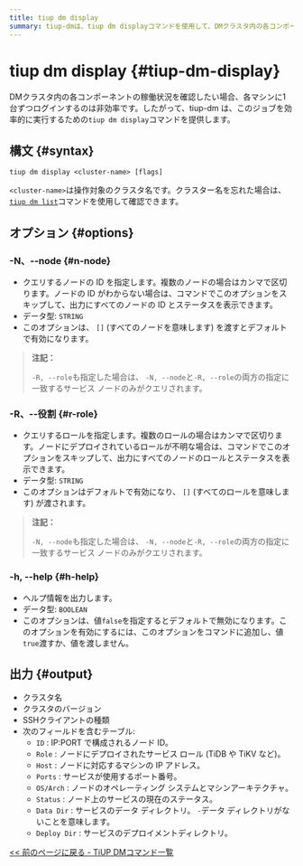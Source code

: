 ```yaml
---
title: tiup dm display
summary: tiup-dmは、tiup dm displayコマンドを使用して、DMクラスタ内の各コンポーネントの稼働状況を効率的に確認できます。tiup dm display <cluster-name> [flags]コマンドを使用し、クラスタ名を指定して、ノードのIDやロール、ノードのステータスなどを表示できます。オプションとして、ノードやロールを指定することも可能です。出力には、クラスタ名、バージョン、SSHクライアントの種類、ノードID、ロール、ホスト、ポート番号、OS/Arch、ステータス、データディレクトリ、デプロイメントディレクトリが含まれます。
---
```


# tiup dm display {#tiup-dm-display}

DMクラスタ内の各コンポーネントの稼働状況を確認したい場合、各マシンに1台ずつログインするのは非効率です。したがって、tiup-dm は、このジョブを効率的に実行するための`tiup dm display`コマンドを提供します。

## 構文 {#syntax}

```shell
tiup dm display <cluster-name> [flags]
```

`<cluster-name>`は操作対象のクラスタ名です。クラスター名を忘れた場合は、 [`tiup dm list`](/tiup/tiup-component-dm-list.md)コマンドを使用して確認できます。

## オプション {#options}

### -N、--node {#n-node}

-   クエリするノードの ID を指定します。複数のノードの場合はカンマで区切ります。ノードの ID がわからない場合は、コマンドでこのオプションをスキップして、出力にすべてのノードの ID とステータスを表示できます。
-   データ型: `STRING`
-   このオプションは、 `[]` (すべてのノードを意味します) を渡すとデフォルトで有効になります。

> **注記：**
>
> `-R, --role`も指定した場合は、 `-N, --node`と`-R, --role`の両方の指定に一致するサービス ノードのみがクエリされます。

### -R、--役割 {#r-role}

-   クエリするロールを指定します。複数のロールの場合はカンマで区切ります。ノードにデプロイされているロールが不明な場合は、コマンドでこのオプションをスキップして、出力にすべてのノードのロールとステータスを表示できます。
-   データ型: `STRING`
-   このオプションはデフォルトで有効になり、 `[]` (すべてのロールを意味します) が渡されます。

> **注記：**
>
> `-N, --node`も指定した場合は、 `-N, --node`と`-R, --role`の両方の指定に一致するサービス ノードのみがクエリされます。

### -h, --help {#h-help}

-   ヘルプ情報を出力します。
-   データ型: `BOOLEAN`
-   このオプションは、値`false`を指定するとデフォルトで無効になります。このオプションを有効にするには、このオプションをコマンドに追加し、値`true`渡すか、値を渡しません。

## 出力 {#output}

-   クラスタ名
-   クラスタのバージョン
-   SSHクライアントの種類
-   次のフィールドを含むテーブル:
    -   `ID` : IP:PORT で構成されるノード ID。
    -   `Role` : ノードにデプロイされたサービス ロール (TiDB や TiKV など)。
    -   `Host` : ノードに対応するマシンの IP アドレス。
    -   `Ports` : サービスが使用するポート番号。
    -   `OS/Arch` : ノードのオペレーティング システムとマシンアーキテクチャ。
    -   `Status` : ノード上のサービスの現在のステータス。
    -   `Data Dir` : サービスのデータ ディレクトリ。 `-`データ ディレクトリがないことを意味します。
    -   `Deploy Dir` : サービスのデプロイメントディレクトリ。

[&lt;&lt; 前のページに戻る - TiUP DMコマンド一覧](/tiup/tiup-component-dm.md#command-list)
